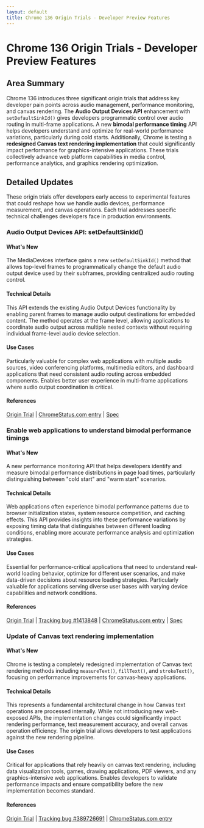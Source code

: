 ```yaml
---
layout: default
title: Chrome 136 Origin Trials - Developer Preview Features
---
```


# Chrome 136 Origin Trials - Developer Preview Features

## Area Summary

Chrome 136 introduces three significant origin trials that address key developer pain points across audio management, performance monitoring, and canvas rendering. The **Audio Output Devices API** enhancement with `setDefaultSinkId()` gives developers programmatic control over audio routing in multi-frame applications. A new **bimodal performance timing** API helps developers understand and optimize for real-world performance variations, particularly during cold starts. Additionally, Chrome is testing a **redesigned Canvas text rendering implementation** that could significantly impact performance for graphics-intensive applications. These trials collectively advance web platform capabilities in media control, performance analytics, and graphics rendering optimization.

## Detailed Updates

These origin trials offer developers early access to experimental features that could reshape how we handle audio devices, performance measurement, and canvas operations. Each trial addresses specific technical challenges developers face in production environments.

### Audio Output Devices API: setDefaultSinkId()

#### What's New
The MediaDevices interface gains a new `setDefaultSinkId()` method that allows top-level frames to programmatically change the default audio output device used by their subframes, providing centralized audio routing control.

#### Technical Details
This API extends the existing Audio Output Devices functionality by enabling parent frames to manage audio output destinations for embedded content. The method operates at the frame level, allowing applications to coordinate audio output across multiple nested contexts without requiring individual frame-level audio device selection.

#### Use Cases
Particularly valuable for complex web applications with multiple audio sources, video conferencing platforms, multimedia editors, and dashboard applications that need consistent audio routing across embedded components. Enables better user experience in multi-frame applications where audio output coordination is critical.

#### References
[Origin Trial](https://developer.chrome.com/origintrials/#/trials/active) | [ChromeStatus.com entry](https://chromestatus.com/feature/5066644096548864) | [Spec](https://webaudio.github.io/web-audio-api/#dom-mediadevices-setdefaultsinkid)

### Enable web applications to understand bimodal performance timings

#### What's New
A new performance monitoring API that helps developers identify and measure bimodal performance distributions in page load times, particularly distinguishing between "cold start" and "warm start" scenarios.

#### Technical Details
Web applications often experience bimodal performance patterns due to browser initialization states, system resource competition, and caching effects. This API provides insights into these performance variations by exposing timing data that distinguishes between different loading conditions, enabling more accurate performance analysis and optimization strategies.

#### Use Cases
Essential for performance-critical applications that need to understand real-world loading behavior, optimize for different user scenarios, and make data-driven decisions about resource loading strategies. Particularly valuable for applications serving diverse user bases with varying device capabilities and network conditions.

#### References
[Origin Trial](https://developer.chrome.com/origintrials/#/trials/active) | [Tracking bug #1413848](https://bugs.chromium.org/p/chromium/issues/detail?id=1413848) | [ChromeStatus.com entry](https://chromestatus.com/feature/5037395062800384) | [Spec](https://w3c.github.io/navigation-timing/)

### Update of Canvas text rendering implementation

#### What's New
Chrome is testing a completely redesigned implementation of Canvas text rendering methods including `measureText()`, `fillText()`, and `strokeText()`, focusing on performance improvements for canvas-heavy applications.

#### Technical Details
This represents a fundamental architectural change in how Canvas text operations are processed internally. While not introducing new web-exposed APIs, the implementation changes could significantly impact rendering performance, text measurement accuracy, and overall canvas operation efficiency. The origin trial allows developers to test applications against the new rendering pipeline.

#### Use Cases
Critical for applications that rely heavily on canvas text rendering, including data visualization tools, games, drawing applications, PDF viewers, and any graphics-intensive web applications. Enables developers to validate performance impacts and ensure compatibility before the new implementation becomes standard.

#### References
[Origin Trial](https://developer.chrome.com/origintrials/#/trials/active) | [Tracking bug #389726691](https://bugs.chromium.org/p/chromium/issues/detail?id=389726691) | [ChromeStatus.com entry](https://chromestatus.com/feature/5104000067985408)